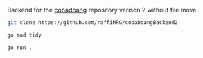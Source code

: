 Backend for the [cobadoang](https://github.com/raffiMRG/cobadoang) repository verison 2 without file move

```bash
git clone https://github.com/raffiMRG/cobaDoangBackend2
```

```bash
go mod tidy
```

```bash
go run .
```
